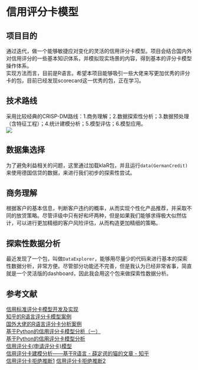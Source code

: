 
# 信用评分卡模型

## 项目目的
通过迭代，做一个能够敏捷应对变化的灵活的信用评分卡模型。项目会结合国内外对信用评分的一些基本知识体系，并模拟现实场景的内容，得到基本的评分卡模型操作体系。  
实现方法而言，目前是R语言。希望本项目能够吸引一些大佬来写更加优秀的评分卡的包，目前已经发现scorecard这一优秀的包，正在学习。

## 技术路线 
采用比较经典的CRISP-DM路线：1.商务理解；2.数据探索性分析；3.数据预处理（含特征工程）；4.统计建模分析；5.模型评估；6.模型应用。  
![](https://www.ibm.com/developerworks/cn/data/library/techarticle/dm-1312datapreparation/figures/CRISP-DM.gif)

## 数据集选择
为了避免利益相关的问题，这里通过加载klaR包，并且运行`data(GermanCredit)`来使用德国信贷的数据，来进行我们初步的探索性尝试。

## 商务理解
根据客户的基本信息，判断客户违约的概率，从而实现个性化产品推荐，并采取不同的放贷策略。尽管评级中只有好和坏两种，但是如果我们能够求得极大似然估计，可以进行更加精细的客户风险评估，从而构造更加精细的策略。

## 探索性数据分析
最近发现了一个包，叫做`DataExplorer`，能够用尽量少的代码来进行基本的探索性数据分析，非常方便。尽管部分功能还不完善，但是我认为已经非常省事，简直就是一个灵活版的dashboard，因此我会用这个包来做探索性数据分析。

## 参考文献
[信用标准评分卡模型开发及实现](https://blog.csdn.net/lll1528238733/article/details/76602006)  
[知乎的R语言评分卡模型案例](https://zhuanlan.zhihu.com/p/28322270)  
[国外大佬的R语言评分卡分析案例](https://artemiorimando.com/2018/02/18/scorecard-building-part-i-introduction/)  
[基于Python的信用评分卡模型分析（一）](https://www.jianshu.com/p/f931a4df202c)  
[基于Python的信用评分卡模型分析](https://zhuanlan.zhihu.com/p/35284849)  
[信用评分卡(申请评分卡)模型](https://zhuanlan.zhihu.com/p/46642169)  
[信用评分卡建模分析——基于R语言 - 薛定谔的猫的文章 - 知乎](https://zhuanlan.zhihu.com/p/29676042)  
[信用评分卡拒绝推断1](https://zhuanlan.zhihu.com/p/51927257)
[信用评分卡拒绝推断2](https://zhuanlan.zhihu.com/p/46090290)
